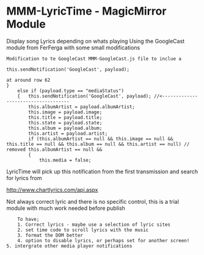 # MMM-LyricTime - MagicMirror Module
Display song Lyrics depending on whats playing
Using the GoogleCast module from FerFerga with some small modifications

	Modification to te GoogleCast MMM-GoogleCast.js file to inclue a 

	this.sendNotification('GoogleCast', payload);

	at around row 62  
	}
		else if (payload.type == "mediaStatus")
		{	this.sendNotification('GoogleCast', payload); //<------------------------------------
			this.albumArtist = payload.albumArtist;
			this.image = payload.image;
			this.title = payload.title;
			this.state = payload.state;
			this.album = payload.album;
			this.artist = payload.artist;
			if (this.albumArtist == null && this.image == null && this.title == null && this.album == null && this.artist == null) // removed this.albumArtist == null && 
			{
				this.media = false;
        
LyricTime will pick up this notification from the first transmission and search for lyrics from 
        
http://www.chartlyrics.com/api.aspx
        
Not always correct lyric and there is no specific control, this is a trial module with much work needed before publish
        
        To have;
        1. Correct lyrics - maybe use a selection of lyric sites
        2. set time code to scroll lyrics with the music
        3. format the DOM better
        4. option to disable lyrics, or perhaps set for another screen!
	5. intergrate other media player notifications
